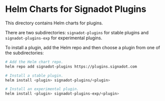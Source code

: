 # Helm Charts for Signadot Plugins

This directory contains Helm charts for plugins.

There are two subdirectories: `signadot-plugins` for stable plugins
and `signadot-plugins-exp` for experimental plugins.

To install a plugin, add the Helm repo and then choose a plugin from
one of the subdirectories:

```sh
# Add the Helm chart repo.
helm repo add signadot-plugins https://plugins.signadot.com

# Install a stable plugin.
helm install <plugin> signadot-plugins/<plugin>

# Install an experimental plugin.
helm install <plugin> signadot-plugins-exp/<plugin>
```
